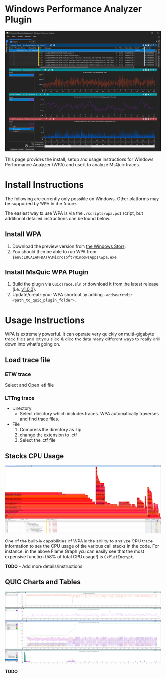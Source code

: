 # Windows Performance Analyzer Plugin

![](images/wpa.png)

This page provides the install, setup and usage instructions for Windows Performance Analyzer (WPA) and use it to analyze MsQuic traces.

# Install Instructions

The following are currently only possible on Windows. Other platforms may be supported by WPA in the future.

The easiest way to use WPA is via the `./scripts/wpa.ps1` script, but additional detailed instructions can be found below.

## Install WPA

1. Download the preview version from [the Windows Store](https://www.microsoft.com/store/productId/9N58QRW40DFW).
2. You should then be able to run WPA from: `$env:LOCALAPPDATA\Microsoft\WindowsApps\wpa.exe`

## Install MsQuic WPA Plugin

1. Build the plugin via `QuicTrace.sln` or download it from the latest release (i.e. [v1.0.0](https://github.com/microsoft/msquic/releases/download/v1.0.0-129524/quic.wpa.zip)).
2. Update/create your WPA shortcut by adding `-addsearchdir <path_to_quic_plugin_folder>`.

# Usage Instructions

WPA is extremely powerful. It can operate very quickly on multi-gigabyte trace files and let you slice & dice the data many different ways to really drill down into what's going on.

## Load trace file
### ETW trace
Select and Open .etl file

### LTTng trace
- Directory
    - Select directory which includes traces. WPA automatically traverses and find trace files.
- File
  1. Compress the directory as zip
  2. change the extension to .ctf
  3. Select the .ctf file


## Stacks CPU Usage

![](images/flame.png)

One of the built-in capabilities of WPA is the ability to analyze CPU trace information to see the CPU usage of the various call stacks in the code. For instance, in the above Flame Graph you can easily see that the most expensive function (58% of total CPU usage!) is `CxPlatEncrypt`.

**TODO** - Add more details/instructions.

## QUIC Charts and Tables

![](images/quic_network.png)

**TODO**